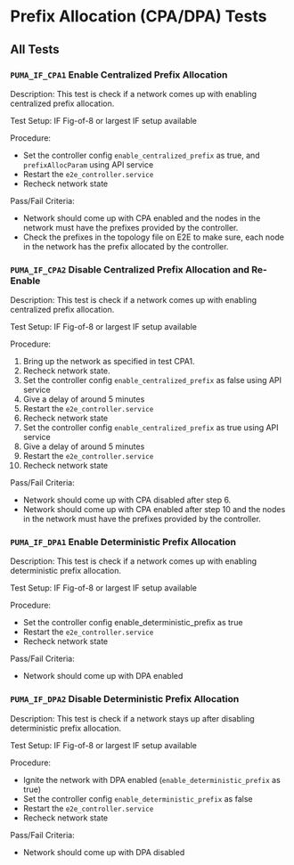 # Prefix Allocation (CPA/DPA) Tests

## All Tests

### `PUMA_IF_CPA1` Enable Centralized Prefix Allocation
Description: This test is check if a network comes up with enabling centralized
prefix allocation.

Test Setup: IF Fig-of-8 or largest IF setup available

Procedure:
* Set the controller config `enable_centralized_prefix` as true, and
  `prefixAllocParam` using API service
* Restart the `e2e_controller.service`
* Recheck network state

Pass/Fail Criteria:
* Network should come up with CPA enabled and the nodes in the network must have
  the prefixes provided by the controller.
* Check the prefixes in the topology file on E2E to make sure, each node in the
  network has the prefix allocated by the controller.

### `PUMA_IF_CPA2` Disable Centralized Prefix Allocation and Re-Enable
Description: This test is check if a network comes up with enabling centralized
prefix allocation.

Test Setup: IF Fig-of-8 or largest IF setup available

Procedure:
1. Bring up the network as specified in test CPA1.
2. Recheck network state.
3. Set the controller config `enable_centralized_prefix` as false using API
   service
4. Give a delay of around 5 minutes
5. Restart the `e2e_controller.service`
6. Recheck network state
7. Set the controller config `enable_centralized_prefix` as true using API
   service
8. Give a delay of around 5 minutes
9. Restart the `e2e_controller.service`
10. Recheck network state

Pass/Fail Criteria:
* Network should come up with CPA disabled after step 6.
* Network should come up with CPA enabled after step 10 and the nodes in the
  network must have the prefixes provided by the controller.

### `PUMA_IF_DPA1` Enable Deterministic Prefix Allocation
Description: This test is check if a network comes up with enabling
deterministic prefix allocation.

Test Setup: IF Fig-of-8 or largest IF setup available

Procedure:
* Set the controller config enable_deterministic_prefix as true
* Restart the `e2e_controller.service`
* Recheck network state

Pass/Fail Criteria:
* Network should come up with DPA enabled

### `PUMA_IF_DPA2` Disable Deterministic Prefix Allocation
Description: This test is check if a network stays up after disabling
deterministic prefix allocation.

Test Setup: IF Fig-of-8 or largest IF setup available

Procedure:
* Ignite the network with DPA enabled (`enable_deterministic_prefix` as true)
* Set the controller config `enable_deterministic_prefix` as false
* Restart the `e2e_controller.service`
* Recheck network state

Pass/Fail Criteria:
* Network should come up with DPA disabled

